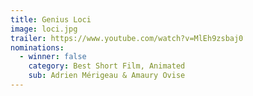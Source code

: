 ```yaml
---
title: Genius Loci
image: loci.jpg
trailer: https://www.youtube.com/watch?v=MlEh9zsbaj0
nominations:
  - winner: false
    category: Best Short Film, Animated
    sub: Adrien Mérigeau & Amaury Ovise
---
```

